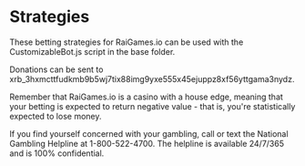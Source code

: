 # Strategies
These betting strategies for RaiGames.io can be used with the CustomizableBot.js script in the base folder.

Donations can be sent to xrb_3hxmcttfudkmb9b5wj7tix88img9yxe555x45ejuppz8xf56yttgama3nydz.

Remember that RaiGames.io is a casino with a house edge, meaning that your betting is expected to return negative value - that is, you're statistically expected to lose money.

If you find yourself concerned with your gambling, call or text the National Gambling Helpline at 1-800-522-4700.  The helpline is available 24/7/365 and is 100% confidential.
